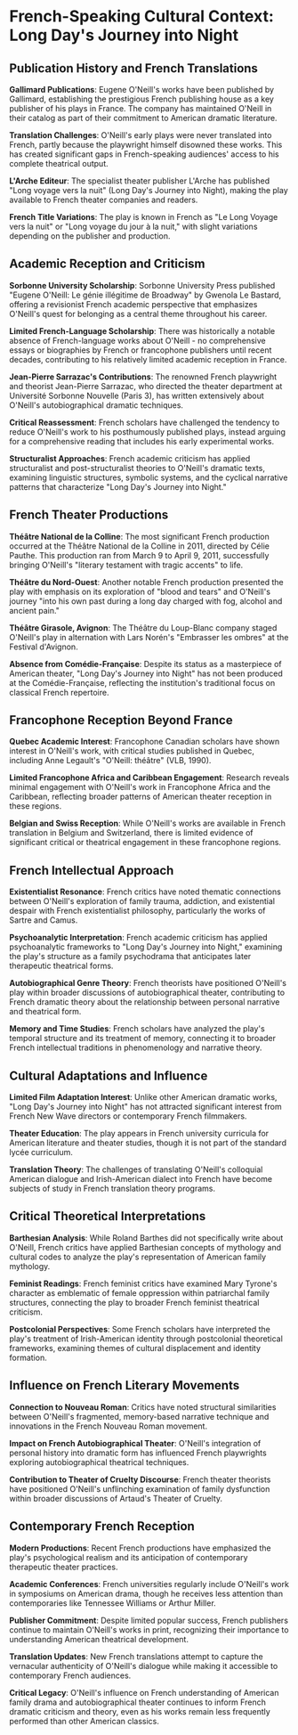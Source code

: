 # French-Speaking Cultural Context: Long Day's Journey into Night

## Publication History and French Translations

**Gallimard Publications**: Eugene O'Neill's works have been published by Gallimard, establishing the prestigious French publishing house as a key publisher of his plays in France. The company has maintained O'Neill in their catalog as part of their commitment to American dramatic literature.

**Translation Challenges**: O'Neill's early plays were never translated into French, partly because the playwright himself disowned these works. This has created significant gaps in French-speaking audiences' access to his complete theatrical output.

**L'Arche Editeur**: The specialist theater publisher L'Arche has published "Long voyage vers la nuit" (Long Day's Journey into Night), making the play available to French theater companies and readers.

**French Title Variations**: The play is known in French as "Le Long Voyage vers la nuit" or "Long voyage du jour à la nuit," with slight variations depending on the publisher and production.

## Academic Reception and Criticism

**Sorbonne University Scholarship**: Sorbonne University Press published "Eugene O'Neill: Le génie illégitime de Broadway" by Gwenola Le Bastard, offering a revisionist French academic perspective that emphasizes O'Neill's quest for belonging as a central theme throughout his career.

**Limited French-Language Scholarship**: There was historically a notable absence of French-language works about O'Neill - no comprehensive essays or biographies by French or francophone publishers until recent decades, contributing to his relatively limited academic reception in France.

**Jean-Pierre Sarrazac's Contributions**: The renowned French playwright and theorist Jean-Pierre Sarrazac, who directed the theater department at Université Sorbonne Nouvelle (Paris 3), has written extensively about O'Neill's autobiographical dramatic techniques.

**Critical Reassessment**: French scholars have challenged the tendency to reduce O'Neill's work to his posthumously published plays, instead arguing for a comprehensive reading that includes his early experimental works.

**Structuralist Approaches**: French academic criticism has applied structuralist and post-structuralist theories to O'Neill's dramatic texts, examining linguistic structures, symbolic systems, and the cyclical narrative patterns that characterize "Long Day's Journey into Night."

## French Theater Productions

**Théâtre National de la Colline**: The most significant French production occurred at the Théâtre National de la Colline in 2011, directed by Célie Pauthe. This production ran from March 9 to April 9, 2011, successfully bringing O'Neill's "literary testament with tragic accents" to life.

**Théâtre du Nord-Ouest**: Another notable French production presented the play with emphasis on its exploration of "blood and tears" and O'Neill's journey "into his own past during a long day charged with fog, alcohol and ancient pain."

**Théâtre Girasole, Avignon**: The Théâtre du Loup-Blanc company staged O'Neill's play in alternation with Lars Norén's "Embrasser les ombres" at the Festival d'Avignon.

**Absence from Comédie-Française**: Despite its status as a masterpiece of American theater, "Long Day's Journey into Night" has not been produced at the Comédie-Française, reflecting the institution's traditional focus on classical French repertoire.

## Francophone Reception Beyond France

**Quebec Academic Interest**: Francophone Canadian scholars have shown interest in O'Neill's work, with critical studies published in Quebec, including Anne Legault's "O'Neill: théâtre" (VLB, 1990).

**Limited Francophone Africa and Caribbean Engagement**: Research reveals minimal engagement with O'Neill's work in Francophone Africa and the Caribbean, reflecting broader patterns of American theater reception in these regions.

**Belgian and Swiss Reception**: While O'Neill's works are available in French translation in Belgium and Switzerland, there is limited evidence of significant critical or theatrical engagement in these francophone regions.

## French Intellectual Approach

**Existentialist Resonance**: French critics have noted thematic connections between O'Neill's exploration of family trauma, addiction, and existential despair with French existentialist philosophy, particularly the works of Sartre and Camus.

**Psychoanalytic Interpretation**: French academic criticism has applied psychoanalytic frameworks to "Long Day's Journey into Night," examining the play's structure as a family psychodrama that anticipates later therapeutic theatrical forms.

**Autobiographical Genre Theory**: French theorists have positioned O'Neill's play within broader discussions of autobiographical theater, contributing to French dramatic theory about the relationship between personal narrative and theatrical form.

**Memory and Time Studies**: French scholars have analyzed the play's temporal structure and its treatment of memory, connecting it to broader French intellectual traditions in phenomenology and narrative theory.

## Cultural Adaptations and Influence

**Limited Film Adaptation Interest**: Unlike other American dramatic works, "Long Day's Journey into Night" has not attracted significant interest from French New Wave directors or contemporary French filmmakers.

**Theater Education**: The play appears in French university curricula for American literature and theater studies, though it is not part of the standard lycée curriculum.

**Translation Theory**: The challenges of translating O'Neill's colloquial American dialogue and Irish-American dialect into French have become subjects of study in French translation theory programs.

## Critical Theoretical Interpretations

**Barthesian Analysis**: While Roland Barthes did not specifically write about O'Neill, French critics have applied Barthesian concepts of mythology and cultural codes to analyze the play's representation of American family mythology.

**Feminist Readings**: French feminist critics have examined Mary Tyrone's character as emblematic of female oppression within patriarchal family structures, connecting the play to broader French feminist theatrical criticism.

**Postcolonial Perspectives**: Some French scholars have interpreted the play's treatment of Irish-American identity through postcolonial theoretical frameworks, examining themes of cultural displacement and identity formation.

## Influence on French Literary Movements

**Connection to Nouveau Roman**: Critics have noted structural similarities between O'Neill's fragmented, memory-based narrative technique and innovations in the French Nouveau Roman movement.

**Impact on French Autobiographical Theater**: O'Neill's integration of personal history into dramatic form has influenced French playwrights exploring autobiographical theatrical techniques.

**Contribution to Theater of Cruelty Discourse**: French theater theorists have positioned O'Neill's unflinching examination of family dysfunction within broader discussions of Artaud's Theater of Cruelty.

## Contemporary French Reception

**Modern Productions**: Recent French productions have emphasized the play's psychological realism and its anticipation of contemporary therapeutic theater practices.

**Academic Conferences**: French universities regularly include O'Neill's work in symposiums on American drama, though he receives less attention than contemporaries like Tennessee Williams or Arthur Miller.

**Publisher Commitment**: Despite limited popular success, French publishers continue to maintain O'Neill's works in print, recognizing their importance to understanding American theatrical development.

**Translation Updates**: New French translations attempt to capture the vernacular authenticity of O'Neill's dialogue while making it accessible to contemporary French audiences.

**Critical Legacy**: O'Neill's influence on French understanding of American family drama and autobiographical theater continues to inform French dramatic criticism and theory, even as his works remain less frequently performed than other American classics.